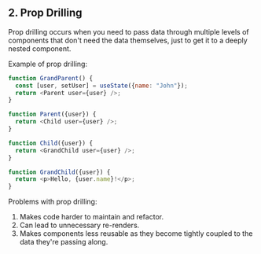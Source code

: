 ## 2. Prop Drilling

Prop drilling occurs when you need to pass data through multiple levels of components that don't need the data themselves, just to get it to a deeply nested component.

Example of prop drilling:
```javascript
function GrandParent() {
  const [user, setUser] = useState({name: "John"});
  return <Parent user={user} />;
}

function Parent({user}) {
  return <Child user={user} />;
}

function Child({user}) {
  return <GrandChild user={user} />;
}

function GrandChild({user}) {
  return <p>Hello, {user.name}!</p>;
}
```

Problems with prop drilling:
1. Makes code harder to maintain and refactor.
2. Can lead to unnecessary re-renders.
3. Makes components less reusable as they become tightly coupled to the data they're passing along.